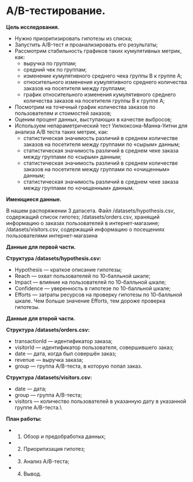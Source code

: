 # A/B-тестирование.

**Цель исследования.**

- Нужно приоритизировать гипотезы из списка;
- Запустить A/B-тест и проанализировать его результаты;
- Рассмотрим стабильность графиков таких кумулятивных метрик, как:
  - выручка по группам; 
  - средний чек по группам; 
  - изменение кумулятивного среднего чека группы B к группе A; 
  - относительного изменения кумулятивного среднего количества заказов на посетителя между группами;
  - график относительного изменения кумулятивного среднего количества заказов на посетителя группы B к группе A;
- Посмотрим на точечный график количества заказов по пользователям и стоимостей заказов;
- Оценим процент данных, выступающих в качестве выбросов;
- Используем непараметрический тест Уилкоксона-Манна-Уитни для анализа A/B теста таких метрик, как:
  - статистическая значимость различий в среднем количестве заказов на посетителя между группами по «сырым» данным;
  - статистическая значимость различий в среднем чеке заказа между группами по «сырым» данным;
  - статистическая значимость различий в среднем количестве заказов на посетителя между группами по «очищенным» данным;
  - статистическая значимость различий в среднем чеке заказа между группами по «очищенным» данным.
 
**Имеющиеся данные.**

В нашем распоряжении 3 датасета. Файл /datasets/hypothesis.csv, содержащий список гипотез; /datasets/orders.csv, хранящий информацию о заказах пользователей в интернет-магазине; /datasets/visitors.csv, содержащий информацию о посещениях пользователями интернет-магазина

**Данные для первой части.**

**Структура /datasets/hypothesis.csv:**

-  Hypothesis — краткое описание гипотезы;
-  Reach — охват пользователей по 10-балльной шкале;
-  Impact — влияние на пользователей по 10-балльной шкале;
-  Confidence — уверенность в гипотезе по 10-балльной шкале;
-  Efforts — затраты ресурсов на проверку гипотезы по 10-балльной шкале. Чем больше значение Efforts, тем дороже проверка        гипотезы.
    
**Данные для второй части.**

**Структура /datasets/orders.csv:**

-   transactionId — идентификатор заказа;
-   visitorId — идентификатор пользователя, совершившего заказ;
-   date — дата, когда был совершён заказ;
-   revenue — выручка заказа;
-   group — группа A/B-теста, в которую попал заказ.
        
**Структура /datasets/visitors.csv:**

-   date — дата;
-   group — группа A/B-теста;
-   visitors — количество пользователей в указанную дату в указанной группе A/B-теста.\
  
**План работы:**

- 1) Обзор и предобработка данных;
- 2) Приоритизация гипотез;
- 3) Анализ А/В-теста;
- 4) Вывод.
